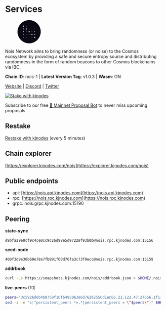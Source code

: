 # Services

<figure><img src="https://raw.githubusercontent.com/kj89/cosmos-images/main/logos/nois.png" alt=""><figcaption></figcaption></figure>

Nois Network aims to bring randomness (or noise)  to the Cosmos ecosystem by providing a safe and  secure entropy source and distributing randomness  in the form of random beacons to other Cosmos blockchains via IBC.

**Chain ID**: nois-1 | **Latest Version Tag**: v1.0.3 | **Wasm**: ON

[Website](https://nois.network) | [Discord](https://discord.gg/dHdpwtEb6F) | [Twitter](https://twitter.com/NoisRNG)

[![Stake with kjnodes](https://i.ibb.co/cr44Q8j/button-stake-with-kjnodes.png)](https://restake.app/nois/noisvaloper1fe7ju873fkknmfrmytaft93y5rlf0xcrqtp39k)

Subscribe to our free [🤖 Mainnet Proposal Bot](https://t.me/kjnodes_proposal_bot) to never miss upcoming proposals

## Restake

[Restake with kjnodes](https://restake.app/nois/noisvaloper1fe7ju873fkknmfrmytaft93y5rlf0xcrqtp39k) (every 5 minutes)
## Chain explorer
[https://explorer.kjnodes.com/nois](https://explorer.kjnodes.com/nois)

## Public endpoints

* api: [https://nois.api.kjnodes.com](https://nois.api.kjnodes.com)
* rpc: [https://nois.rpc.kjnodes.com](https://nois.rpc.kjnodes.com)
* grpc: nois.grpc.kjnodes.com:15190

## Peering

**state-sync**

```text
d9bfa29e0cf9c4ce0cc9c26d98e5d97228f93b0b@nois.rpc.kjnodes.com:15156
```

**seed-node**

```text
400f3d9e30b69e78a7fb891f60d76fa3c73f0ecc@nois.rpc.kjnodes.com:15159
```

**addrbook**
```bash
curl -Ls https://snapshots.kjnodes.com/nois/addrbook.json > $HOME/.noisd/config/addrbook.json
```

**live-peers** (10)
```bash
peers="3c5926d0b4b8750f16f6495063e6d762b2556d1e@65.21.122.47:27656,1f11007b46c24a24cdceba685e6c47d783ba2a09@46.4.50.247:51656,6ef1914f30ac7becdf2c718b65c61cd618b7021a@57.128.144.242:26656,d4f30672ef58f234fd13b503f7ca3d32ffc4e7a2@45.63.104.164:26656,b26e5ac4afbadf96ad31ee3aeb5e6557f2894037@65.108.199.222:30656,9d21af60ad2568ffcb55a0bd0eb03b6cfa2644c5@49.12.120.113:26656,1eef6409922688e5bf6f00891537552b9ba5540f@135.181.119.59:51656,7bd2beda636ef3077d349a0bacf6fca87c8d9b65@144.76.63.67:26806,d9bfa29e0cf9c4ce0cc9c26d98e5d97228f93b0b@65.109.88.38:15156,1893178693fc4e376f8c093ae30e44e27619f79c@198.244.213.94:25156"
sed -i -e "s|^persistent_peers *=.*|persistent_peers = \"$peers\"|" $HOME/.noisd/config/config.toml
```
